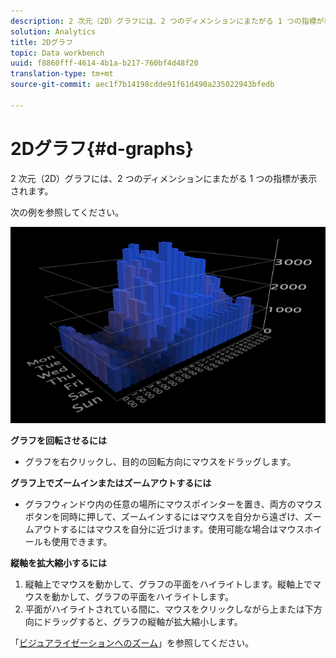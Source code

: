 ```yaml
---
description: 2 次元（2D）グラフには、2 つのディメンションにまたがる 1 つの指標が表示されます。
solution: Analytics
title: 2Dグラフ
topic: Data workbench
uuid: f8860fff-4614-4b1a-b217-760bf4d48f20
translation-type: tm+mt
source-git-commit: aec1f7b14198cdde91f61d490a235022943bfedb

---
```



# 2Dグラフ{#d-graphs}

2 次元（2D）グラフには、2 つのディメンションにまたがる 1 つの指標が表示されます。

次の例を参照してください。

![](assets/vis_2DGraph.png)

**グラフを回転させるには**

* グラフを右クリックし、目的の回転方向にマウスをドラッグします。

**グラフ上でズームインまたはズームアウトするには**

* グラフウィンドウ内の任意の場所にマウスポインターを置き、両方のマウスボタンを同時に押して、ズームインするにはマウスを自分から遠ざけ、ズームアウトするにはマウスを自分に近づけます。使用可能な場合はマウスホイールも使用できます。 

**縦軸を拡大縮小するには**

1. 縦軸上でマウスを動かして、グラフの平面をハイライトします。縦軸上でマウスを動かして、グラフの平面をハイライトします。
1. 平面がハイライトされている間に、マウスをクリックしながら上または下方向にドラッグすると、グラフの縦軸が拡大縮小します。

「[ビジュアライゼーションへのズーム](../../../../home/c-get-started/c-vis/c-zoom-vis.md#concept-7e33670bb5344f78a316f1a84cc20530)」を参照してください。

